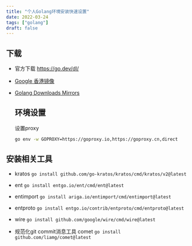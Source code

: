 ```yaml
---
title: "个人Golang环境安装快速设置"
date: 2022-03-24
tags: ["golang"]
draft: false
---
```


## 下载

- 官方下载  https://go.dev/dl/

- [Google 香港镜像](https://golang.google.cn/dl/)

- [Golang Downloads Mirrors](https://gomirrors.org)


  ## 环境设置

  设置proxy

  ```bash
  go env -w GOPROXY=https://goproxy.io,https://goproxy.cn,direct
  ```

  

## 安装相关工具

- kratos `go install github.com/go-kratos/kratos/cmd/kratos/v2@latest`

- ent `go install entgo.io/ent/cmd/ent@latest`

- entimport `go install ariga.io/entimport/cmd/entimport@latest`

- entproto `go install entgo.io/contrib/entproto/cmd/entproto@latest`

- wire `go install github.com/google/wire/cmd/wire@latest`

- 规范化git commit消息工具 comet `go install github.com/liamg/comet@latest`

